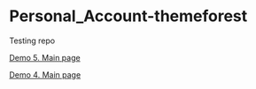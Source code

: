 # Personal_Account-themeforest
Testing repo


[Demo 5. Main page]( https://grant-inna.github.io/Personal_Account-themeforest/dist/demo5/)

[Demo 4. Main page]( https://grant-inna.github.io/Personal_Account-themeforest/dist/demo4/)
